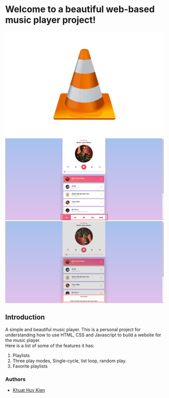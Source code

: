 # Welcome to a beautiful web-based music player project!
![image](./asset/img/logo.png)
![image](./asset/img/demo/main.png)
![image](./asset/img/demo/options.png)

## Introduction
A simple and beautiful music player. This is a personal project for understanding how to use HTML, CSS and Javascript to build a website for the music player.<br>
Here is a list of some of the features it has:
1. Playlists
2. Three play modes, Single-cycle, list loop, random play.
3. Favorite playlists

### Authors
- [Khuat Huy Kien](https://github.com/kiensamson0000)
